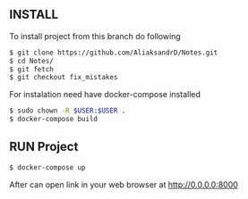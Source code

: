 ## INSTALL
To install project from this branch do following
```bash
$ git clone https://github.com/AliaksandrD/Notes.git
$ cd Notes/
$ git fetch
$ git checkout fix_mistakes
```

For instalation need have docker-compose installed

```bash
$ sudo chown -R $USER:$USER .
$ docker-compose build
```



## RUN Project

```bash
$ docker-compose up
```

After can open link in your web browser at http://0.0.0.0:8000